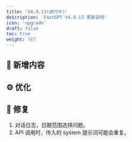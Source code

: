 ```yaml
---
title: 'V4.9.13(进行中)'
description: 'FastGPT V4.9.13 更新说明'
icon: 'upgrade'
draft: false
toc: true
weight: 787
---
```



## 🚀 新增内容


## ⚙️ 优化


## 🐛 修复

1. 对话日志，日期范围选择问题。
2. API 调用时，传入的 system 提示词可能会重复。